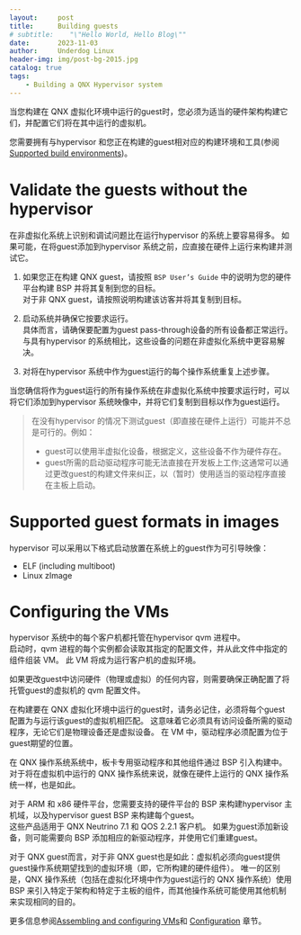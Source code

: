 ```yaml
---
layout:     post
title:      Building guests
# subtitle:    "\"Hello World, Hello Blog\""
date:       2023-11-03
author:     Underdog Linux
header-img: img/post-bg-2015.jpg
catalog: true
tags:
    - Building a QNX Hypervisor system
---
```


当您构建在 QNX 虚拟化环境中运行的guest时，您必须为适当的硬件架构构建它们，并配置它们将在其中运行的虚拟机。

您需要拥有与hypervisor 和您正在构建的guest相对应的构建环境和工具(参阅[Supported build environments](https://www.qnx.com/developers/docs/7.1/com.qnx.doc.hypervisor.user/topic/build/build_env.html))。

# Validate the guests without the hypervisor
在非虚拟化系统上识别和调试问题比在运行hypervisor 的系统上要容易得多。
如果可能，在将guest添加到hypervisor 系统之前，应直接在硬件上运行来构建并测试它。

1. 如果您正在构建 QNX guest，请按照 `BSP User’s Guide` 中的说明为您的硬件平台构建 BSP 并将其复制到您的目标。
<br />对于非 QNX guest，请按照说明构建该访客并将其复制到目标。

2. 启动系统并确保它按要求运行。
<br />具体而言，请确保要配置为guest pass-through设备的所有设备都正常运行。
与具有hypervisor 的系统相比，这些设备的问题在非虚拟化系统中更容易解决。

3. 对将在hypervisor 系统中作为guest运行的每个操作系统重复上述步骤。

当您确信将作为guest运行的所有操作系统在非虚拟化系统中按要求运行时，可以将它们添加到hypervisor 系统映像中，并将它们复制到目标以作为guest运行。

> 在没有hypervisor 的情况下测试guest（即直接在硬件上运行）可能并不总是可行的。例如：
> - guest可以使用半虚拟化设备，根据定义，这些设备不作为硬件存在。
> - guest所需的启动驱动程序可能无法直接在开发板上工作;这通常可以通过更改guest的构建文件来纠正，以（暂时）使用适当的驱动程序直接在主板上启动。

# Supported guest formats in images
hypervisor 可以采用以下格式启动放置在系统上的guest作为可引导映像：
- ELF (including multiboot)
- Linux zImage


# Configuring the VMs
hypervisor 系统中的每个客户机都托管在hypervisor  qvm 进程中。
<br />启动时，qvm 进程的每个实例都会读取其指定的配置文件，并从此文件中指定的组件组装 VM。
此 VM 将成为运行客户机的虚拟环境。

如果更改guest中访问硬件（物理或虚拟）的任何内容，则需要确保正确配置了将托管guest的虚拟机的 qvm 配置文件。

在构建要在 QNX 虚拟化环境中运行的guest时，请务必记住，必须将每个guest配置为与运行该guest的虚拟机相匹配。
这意味着它必须具有访问设备所需的驱动程序，无论它们是物理设备还是虚拟设备。
在 VM 中，驱动程序必须配置为位于guest期望的位置。


在 QNX 操作系统系统中，板卡专用驱动程序和其他组件通过 BSP 引入构建中。
对于将在虚拟机中运行的 QNX 操作系统来说，就像在硬件上运行的 QNX 操作系统一样，也是如此。

对于 ARM 和 x86 硬件平台，您需要支持的硬件平台的 BSP 来构建hypervisor 主机域，以及hypervisor guest BSP 来构建每个guest。
<br />这些产品适用于 QNX Neutrino 7.1 和 QOS 2.2.1 客户机。
如果为guest添加新设备，则可能需要向 BSP 添加相应的新驱动程序，并使用它们重建guest。

对于 QNX guest而言，对于非 QNX guest也是如此：虚拟机必须向guest提供guest操作系统期望找到的虚拟环境（即，它所构建的硬件组件）。
唯一的区别是，QNX 操作系统（包括在虚拟化环境中作为guest运行的 QNX 操作系统）使用 BSP 来引入特定于架构和特定于主板的组件，而其他操作系统可能使用其他机制来实现相同的目的。

更多信息参阅[Assembling and configuring VMs](https://www.qnx.com/developers/docs/7.1/com.qnx.doc.hypervisor.user/topic/config/qvm.html)和 [Configuration](https://www.qnx.com/developers/docs/7.1/com.qnx.doc.hypervisor.user/topic/config/config.html) 章节。



